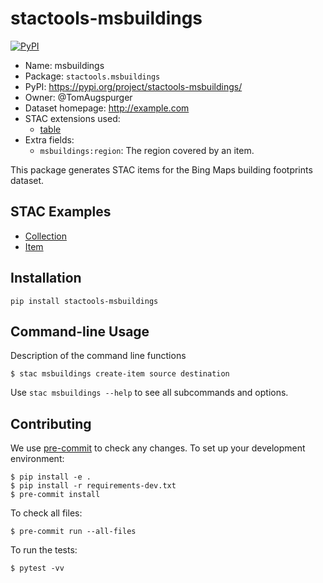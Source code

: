 # stactools-msbuildings

[![PyPI](https://img.shields.io/pypi/v/stactools-msbuildings)](https://pypi.org/project/stactools-msbuildings/)

- Name: msbuildings
- Package: `stactools.msbuildings`
- PyPI: https://pypi.org/project/stactools-msbuildings/
- Owner: @TomAugspurger
- Dataset homepage: http://example.com
- STAC extensions used:
  - [table](https://github.com/stac-extensions/table/)
- Extra fields:
  - `msbuildings:region`: The region covered by an item.

This package generates STAC items for the Bing Maps building footprints dataset.

## STAC Examples

- [Collection](examples/collection.json)
- [Item](examples/item/item.json)

## Installation
```shell
pip install stactools-msbuildings
```

## Command-line Usage

Description of the command line functions

```shell
$ stac msbuildings create-item source destination
```

Use `stac msbuildings --help` to see all subcommands and options.

## Contributing

We use [pre-commit](https://pre-commit.com/) to check any changes.
To set up your development environment:

```shell
$ pip install -e .
$ pip install -r requirements-dev.txt
$ pre-commit install
```

To check all files:

```shell
$ pre-commit run --all-files
```

To run the tests:

```shell
$ pytest -vv
```
